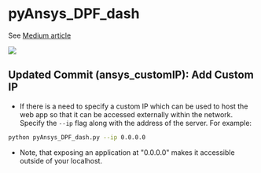 # pyAnsys_DPF_dash

See [Medium article](https://towardsdatascience.com/ansys-in-a-python-web-app-part-1-post-processing-with-pydpf-44d2fbaa6135)

![](img/pyAnsys_DPF.GIF)

## Updated Commit (ansys_customIP): Add Custom IP 

- If there is a need to specify a custom IP which can be used to host the web app so that it can be accessed externally within the network. Specify the `--ip` flag along with the address of the server. For example:

```bash
python pyAnsys_DPF_dash.py --ip 0.0.0.0
```

- Note, that exposing an application at "0.0.0.0" makes it accessible outside of your localhost.
  


